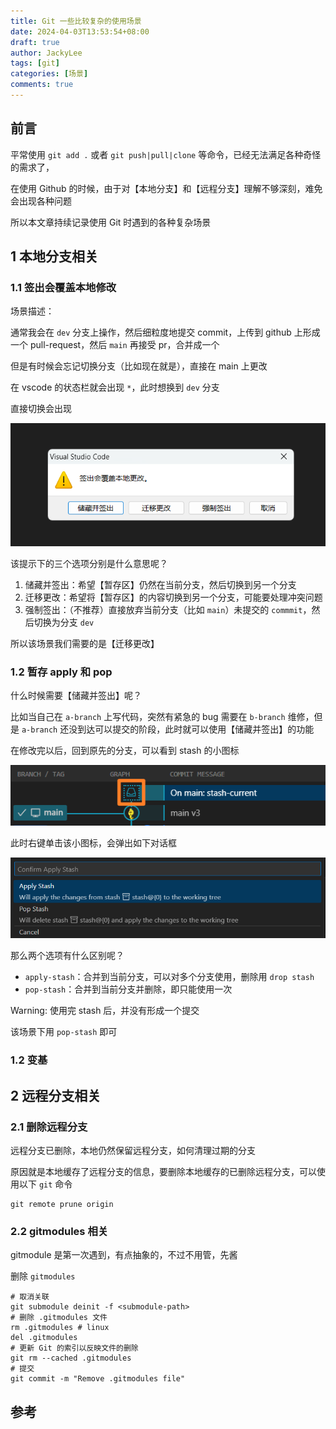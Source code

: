 ```yaml
---
title: Git 一些比较复杂的使用场景
date: 2024-04-03T13:53:54+08:00
draft: true
author: JackyLee
tags: [git]
categories: [场景]
comments: true
---
```


## 前言

平常使用 `git add .` 或者 `git push|pull|clone` 等命令，已经无法满足各种奇怪的需求了，

在使用 Github 的时候，由于对【本地分支】和【远程分支】理解不够深刻，难免会出现各种问题

所以本文章持续记录使用 Git 时遇到的各种复杂场景

## 1 本地分支相关

### 1.1 签出会覆盖本地修改

场景描述：

通常我会在 `dev` 分支上操作，然后细粒度地提交 commit，上传到 github 上形成一个 pull-request，然后 `main` 再接受 pr，合并成一个

但是有时候会忘记切换分支（比如现在就是），直接在 main 上更改

在 vscode 的状态栏就会出现 `*`，此时想换到 `dev` 分支

直接切换会出现

![签出会覆盖本地修改](assets/override-local-change.png)

该提示下的三个选项分别是什么意思呢？

1. 储藏并签出：希望【暂存区】仍然在当前分支，然后切换到另一个分支
2. 迁移更改：希望将【暂存区】的内容切换到另一个分支，可能要处理冲突问题
3. 强制签出：（不推荐）直接放弃当前分支（比如 `main`）未提交的 `commmit`，然后切换为分支 `dev`

所以该场景我们需要的是【迁移更改】

### 1.2 暂存 apply 和 pop

什么时候需要【储藏并签出】呢？

比如当自己在 `a-branch` 上写代码，突然有紧急的 bug 需要在 `b-branch` 维修，但是 `a-branch` 还没到达可以提交的阶段，此时就可以使用【储藏并签出】的功能

在修改完以后，回到原先的分支，可以看到 stash 的小图标

![stash-graph](assets/stash-graph.png)

此时右键单击该小图标，会弹出如下对话框

![stash-apply-pop](assets/stash-apply-pop.png)

那么两个选项有什么区别呢？

- `apply-stash`：合并到当前分支，可以对多个分支使用，删除用 `drop stash`
- `pop-stash`：合并到当前分支并删除，即只能使用一次

Warning: 使用完 stash 后，并没有形成一个提交

该场景下用 `pop-stash` 即可

### 1.2 变基

## 2 远程分支相关

### 2.1 删除远程分支

远程分支已删除，本地仍然保留远程分支，如何清理过期的分支

原因就是本地缓存了远程分支的信息，要删除本地缓存的已删除远程分支，可以使用以下 `git` 命令

```shell
git remote prune origin
```

### 2.2 gitmodules 相关

gitmodule 是第一次遇到，有点抽象的，不过不用管，先酱

删除 `gitmodules`

```shell
# 取消关联
git submodule deinit -f <submodule-path>
# 删除 .gitmodules 文件
rm .gitmodules # linux
del .gitmodules
# 更新 Git 的索引以反映文件的删除
git rm --cached .gitmodules
# 提交
git commit -m "Remove .gitmodules file"
```

## 参考
